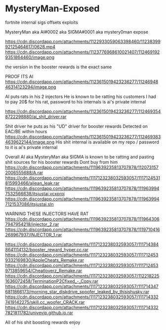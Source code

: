 # MysteryMan-Exposed
fortnite internal sigs offsets exploits




MysteryMan aka AI#0002 aka SIGMA#0001 aka mystery0man expose

https://cdn.discordapp.com/attachments/1122933059063398460/1123839992125464617/0628.mp4
https://cdn.discordapp.com/attachments/1123776968610021407/1124691929351864460/image.png

the version in the booster rewards is the exact same


PROOF ITS AI https://cdn.discordapp.com/attachments/1123615019423236277/1124694846314123294/image.png

AI puts rats in his 2 injectors
He is known to be ratting his customers
I had to pay 20$ for his rat, password to his internals is ai's private internal

https://cdn.discordapp.com/attachments/1123615019423236277/1124693548722298880/ai_shit_driver.rar

Shit driver he puts as his "UD" driver for booster rewards
Detected on EAC/BE within hours
https://cdn.discordapp.com/attachments/1123615019423236277/1124693834639622144/image.png
His shit internal is available on my repo / password to it is ai's private internal

Overall AI aka MysteryMan aka SIGMA is known to be ratting and pasting shit sources for his booster rewards
Dont buy from him
https://cdn.discordapp.com/attachments/1119639235813707878/1120731572006555688/A.rar https://cdn.discordapp.com/attachments/1117123238032593057/1117124531815993466/aliean_leak.rar https://cdn.discordapp.com/attachments/1119639235813707878/1119639947532566638/itsjustai.vcxproj https://cdn.discordapp.com/attachments/1119639235813707878/1119639947121537086/itsjustai.sln 

WARNING THESE INJECTORS HAVE RAT
https://cdn.discordapp.com/attachments/1119639235813707878/1119643067947954218/injector_2.rar https://cdn.discordapp.com/attachments/1119639235813707878/1119710416268967937/INJECTOR_1.rar 


https://cdn.discordapp.com/attachments/1117123238032593057/1117143848641114132/booster_reward_hyper.cc.rar https://cdn.discordapp.com/attachments/1117123238032593057/1117124539332169830/AppleCheats_Remake.rar https://cdn.discordapp.com/attachments/1117123238032593057/1117124539713859654/Cheatloverz_Remake.rar https://cdn.discordapp.com/attachments/1117123238032593057/1122182251636072458/TerminationP2Cfixed_-_Copy.rar https://cdn.discordapp.com/attachments/1117123238032593057/1117143476811866173/morning_star_diskdrive_spoofer_leaked_by_thisishusky.rar https://cdn.discordapp.com/attachments/1117123238032593057/1117143327419142275/skill.cc_woofer_CRACK.rar https://cdn.discordapp.com/attachments/1117123238032593057/1117143327821811782/univevip.github.io.rar 


All of his shit boosting rewards enjoy
